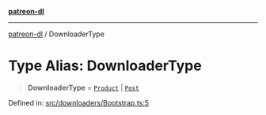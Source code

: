 [**patreon-dl**](../README.md)

***

[patreon-dl](../README.md) / DownloaderType

# Type Alias: DownloaderType

> **DownloaderType** = [`Product`](../interfaces/Product.md) \| [`Post`](../interfaces/Post.md)

Defined in: [src/downloaders/Bootstrap.ts:5](https://github.com/patrickkfkan/patreon-dl/blob/564e431e409ad640819c7b5ad600451c2bd07930/src/downloaders/Bootstrap.ts#L5)
